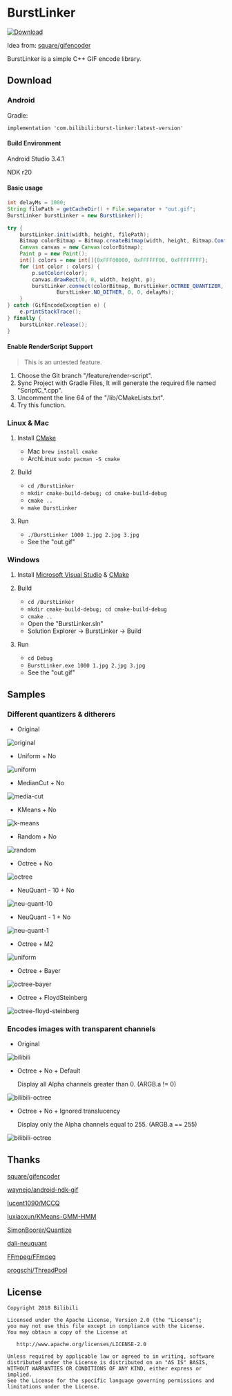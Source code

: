 # BurstLinker

 [ ![Download](https://api.bintray.com/packages/succlz123/maven/burst-linker/images/download.svg) ](https://bintray.com/succlz123/maven/burst-linker/_latestVersion)

Idea from: [square/gifencoder](https://github.com/square/gifencoder)

BurstLinker is a simple C++ GIF encode library.

## Download

### Android

Gradle:

```
implementation 'com.bilibili:burst-linker:latest-version'
```

#### Build Environment

Android Studio 3.4.1

NDK r20

#### Basic usage

``` java
int delayMs = 1000;
String filePath = getCacheDir() + File.separator + "out.gif";
BurstLinker burstLinker = new BurstLinker();

try {
    burstLinker.init(width, height, filePath);
    Bitmap colorBitmap = Bitmap.createBitmap(width, height, Bitmap.Config.ARGB_8888);
    Canvas canvas = new Canvas(colorBitmap);
    Paint p = new Paint();
    int[] colors = new int[]{0xFFF00000, 0xFFFFFF00, 0xFFFFFFFF};
    for (int color : colors) {
        p.setColor(color);
        canvas.drawRect(0, 0, width, height, p);
        burstLinker.connect(colorBitmap, BurstLinker.OCTREE_QUANTIZER, 
                BurstLinker.NO_DITHER, 0, 0, delayMs);
    }
} catch (GifEncodeException e) {
    e.printStackTrace();
} finally {
    burstLinker.release();
}
```

#### Enable RenderScript Support

> This is an untested feature.

1. Choose the Git branch "/feature/render-script".
2. Sync Project with Gradle Files, It will generate the required file named "ScriptC_*.cpp".
3. Uncomment the line 64 of the "/lib/CMakeLists.txt".
4. Try this function.

### Linux & Mac

1. Install [CMake](http://www.cmake.org/)
   - Mac  `brew install cmake`   
   - ArchLinux `sudo pacman -S cmake`

2. Build
   - `cd /BurstLinker`
   - `mkdir cmake-build-debug; cd cmake-build-debug`
   - `cmake ..`
   - `make BurstLinker`

3. Run
   - `./BurstLinker 1000 1.jpg 2.jpg 3.jpg` 
   - See the "out.gif"

### Windows

1. Install [Microsoft Visual Studio](https://www.visualstudio.com/) & [CMake](http://www.cmake.org/)

2. Build
   - `cd /BurstLinker`
   - `mkdir cmake-build-debug; cd cmake-build-debug`
   - `cmake ..`
   - Open the "BurstLinker.sln"
   - Solution Explorer -> BurstLinker -> Build

3. Run
   - `cd Debug`
   - `BurstLinker.exe 1000 1.jpg 2.jpg 3.jpg` 
   - See the "out.gif"

## Samples

### Different quantizers & ditherers

- Original

![original](screenshot/lenna-original.png)

- Uniform + No

![uniform](screenshot/uniform.gif)

- MedianCut + No

![media-cut](screenshot/media-cut.gif)

- KMeans + No

![k-means](screenshot/k-means.gif)

- Random + No

![random](screenshot/random.gif)

- Octree + No

![octree](screenshot/octree.gif)

- NeuQuant - 10 + No

![neu-quant-10](screenshot/neu-quant-10.gif)

- NeuQuant - 1 + No

![neu-quant-1](screenshot/neu-quant-1.gif)

- Octree + M2

![uniform](screenshot/octree-m2.gif)

- Octree + Bayer

![octree-bayer](screenshot/octree-bayer.gif) 

- Octree + FloydSteinberg

![octree-floyd-steinberg](screenshot/octree-floyd-steinberg.gif)

### Encodes images with transparent channels

- Original

![bilibili](screenshot/bilibili.png)

- Octree + No + Default

  Display all Alpha channels greater than 0. (ARGB.a != 0)

![bilibili-octree](screenshot/bilibili-octree-default.gif)

- Octree + No + Ignored translucency 

  Display only  the Alpha channels equal to 255. (ARGB.a == 255) 

![bilibili-octree](screenshot/bilibili-octree-ignore.gif)

## Thanks

[square/gifencoder](https://github.com/square/gifencoder)

[waynejo/android-ndk-gif](https://github.com/waynejo/android-ndk-gif)

[lucent1090/MCCQ](https://github.com/lucent1090/MCCQ)

[luxiaoxun/KMeans-GMM-HMM](https://github.com/luxiaoxun/KMeans-GMM-HMM)

[SimonBoorer/Quantize](https://github.com/SimonBoorer/Quantize)

[dali-neuquant](https://code.google.com/archive/p/dali-neuquant)

[FFmpeg/FFmpeg](https://github.com/FFmpeg/FFmpeg)

[progschj/ThreadPool](https://github.com/progschj/ThreadPool)

## License

```
Copyright 2018 Bilibili

Licensed under the Apache License, Version 2.0 (the "License");
you may not use this file except in compliance with the License.
You may obtain a copy of the License at

   http://www.apache.org/licenses/LICENSE-2.0

Unless required by applicable law or agreed to in writing, software
distributed under the License is distributed on an "AS IS" BASIS,
WITHOUT WARRANTIES OR CONDITIONS OF ANY KIND, either express or implied.
See the License for the specific language governing permissions and
limitations under the License.
```